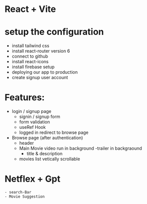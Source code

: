 # React + Vite

# setup the configuration

- install tailwind css
- install react-router version 6
- connect to github
- install react-icons
- install firebase setup
- deploying our app to production
- create signup user account

# Features:

- login / signup page
  - signin / signup form
  - form validation
  - useRef Hook
  - logged in redirect to browse page
- Browse page (after authentication)
  - header
  - Main Movie video run in background
    -trailer in backgraound
    - title & description
  - movies list vetically scrollable

# Netflex + Gpt

    - search-Bar
    - Movie Suggestion
